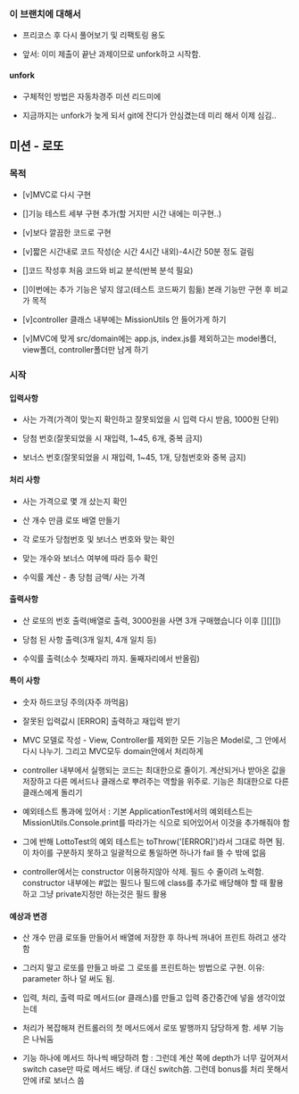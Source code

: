 ### 이 브랜치에 대해서

- 프리코스 후 다시 풀어보기 및 리팩토링 용도

- 앞서: 이미 제출이 끝난 과제이므로 unfork하고 시작함.

#### unfork

- 구체적인 방법은 자동차경주 미션 리드미에

- 지금까지는 unfork가 늦게 되서 git에 잔디가 안심겼는데 미리 해서 이제 심김..

## 미션 - 로또

### 목적

- [v]MVC로 다시 구현

- []기능 테스트 세부 구현 추가(할 거지만 시간 내에는 미구현..)

- [v]보다 깔끔한 코드로 구현

- [v]짧은 시간내로 코드 작성(순 시간 4시간 내외)-4시간 50분 정도 걸림

- []코드 작성후 처음 코드와 비교 분석(반복 분석 필요)

- []이번에는 추가 기능은 넣지 않고(테스트 코드짜기 힘듦) 본래 기능만 구현 후 비교가 목적

- [v]controller 클래스 내부에는 MissionUtils 안 들어가게 하기

- [v]MVC에 맞게 src/domain에는 app.js, index.js를 제외하고는 model폴더, view폴더, controller폴더만 남게 하기

### 시작

#### 입력사항

- 사는 가격(가격이 맞는지 확인하고 잘못되었을 시 입력 다시 받음, 1000원 단위)

- 당첨 번호(잘못되었을 시 재입력, 1~45, 6개, 중복 금지)

- 보너스 번호(잘못되었을 시 재입력, 1~45, 1개, 당첨번호와 중복 금지)

#### 처리 사항
- 사는 가격으로 몇 개 샀는지 확인

- 산 개수 만큼 로또 배열 만들기

- 각 로또가 당첨번호 및 보너스 번호와 맞는 확인

- 맞는 개수와 보너스 여부에 따라 등수 확인

- 수익률 계산 - 총 당첨 금액/ 사는 가격

#### 출력사항

- 산 로또의 번호 출력(배열로 출력, 3000원을 사면 3개 구매했습니다 이후 [][][])

- 당첨 된 사항 출력(3개 일치, 4개 일치 등)

- 수익률 출력(소수 첫째자리 까지. 둘째자리에서 반올림)



#### 특이 사항
- 숫자 하드코딩 주의(자주 까먹음)

- 잘못된 입력값시 [ERROR] 출력하고 재입력 받기

- MVC 모델로 작성 - View, Controller를 제외한 모든 기능은 Model로, 그 안에서 다시 나누기. 그리고 MVC모두 domain안에서 처리하게

- controller 내부에서 실행되는 코드는 최대한으로 줄이기. 계산되거나 받아온 값을 저장하고 다른 메서드나 클래스로 뿌려주는 역할을 위주로. 기능은 최대한으로 다른 클래스에게 돌리기

- 예외테스트 통과에 있어서 : 기본 ApplicationTest에서의 예외테스트는 MissionUtils.Console.print를 따라가는 식으로 되어있어서 이것을 추가해줘야 함

- 그에 반해 LottoTest의 예외 테스트는 toThrow('[ERROR]')라서 그대로 하면 됨. 이 차이를 구분하지 못하고 일괄적으로 통일하면 하나가 fail 뜰 수 밖에 없음

- controller에서는 constructor 이용하지않아 삭제. 필드 수 줄이려 노력함. constructor 내부에는 #없는 필드나 필드에 class를 추가로 배당해야 할 때 활용하고 그냥 private지정만 하는것은 필드 활용

#### 예상과 변경
- 산 개수 만큼 로또들 만들어서 배열에 저장한 후 하나씩 꺼내어 프린트 하려고 생각함

- 그러지 말고 로또를 만들고 바로 그 로또를 프린트하는 방법으로 구현. 이유: parameter 하나 덜 써도 됨.

- 입력, 처리, 출력 따로 메서드(or 클래스)를 만들고 입력 중간중간에 넣을 생각이었는데

- 처리가 복잡해져 컨트롤러의 첫 메서드에서 로또 발행까지 담당하게 함. 세부 기능은 나눠둠

- 기능 하나에 메서드 하나씩 배당하려 함 : 그런데 계산 쪽에 depth가 너무 깊어져서 switch case만 따로 메서드 배당. if 대신 switch씀. 그런데 bonus를 처리 못해서 안에 if로 보너스 씀
